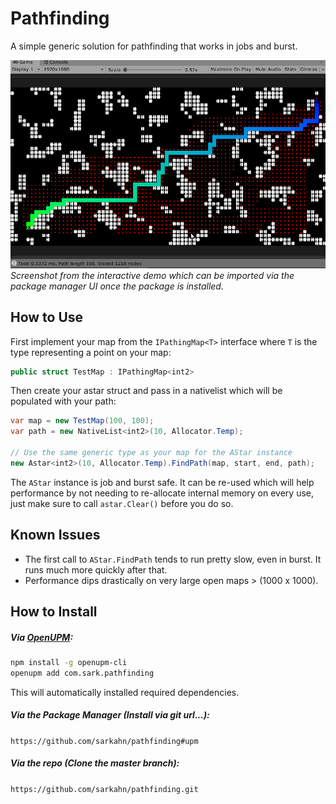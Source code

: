 # Pathfinding

A simple generic solution for pathfinding that works in jobs and burst.

![](Documentation~/demo.png)
*Screenshot from the interactive demo which can be imported via the package manager UI once the package is installed.*

## How to Use

First implement your map from the `IPathingMap<T>` interface where `T` is the type representing a point on your map:

```csharp
public struct TestMap : IPathingMap<int2>
```

Then create your astar struct and pass in a nativelist which will be populated with your path:

```csharp
var map = new TestMap(100, 100);
var path = new NativeList<int2>(10, Allocator.Temp);

// Use the same generic type as your map for the AStar instance
new Astar<int2>(10, Allocator.Temp).FindPath(map, start, end, path);
```

The `AStar` instance is job and burst safe. It can be re-used which will help performance by not needing to re-allocate internal memory on every use, just make sure to call `astar.Clear()` before you do so.

## Known Issues
 - The first call to `AStar.FindPath` tends to run pretty slow, even in burst. It runs much more quickly after that.
 - Performance dips drastically on very large open maps > (1000 x 1000).

## How to Install

##### Via [OpenUPM](https://openupm.com/):
```bash
npm install -g openupm-cli
openupm add com.sark.pathfinding
```
This will automatically installed required dependencies.

##### Via the Package Manager (Install via git url...):
`https://github.com/sarkahn/pathfinding#upm`

##### Via the repo (Clone the master branch):
`https://github.com/sarkahn/pathfinding.git`
